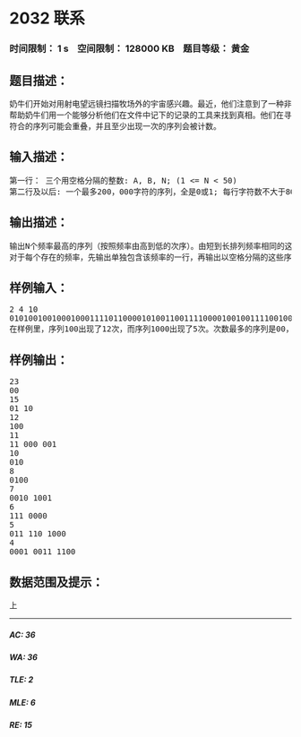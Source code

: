# 2032 联系   
### 时间限制： 1 s&nbsp;&nbsp;&nbsp;&nbsp;空间限制： 128000 KB&nbsp;&nbsp;&nbsp;&nbsp;题目等级： 黄金  
## 题目描述：  

<pre>
奶牛们开始对用射电望远镜扫描牧场外的宇宙感兴趣。最近，他们注意到了一种非常奇怪的脉冲调制微波从星系的中央发射出来。他们希望知道电波是否是被某些地外生命发射出来的，还是仅仅是普通的的星星发出的。
帮助奶牛们用一个能够分析他们在文件中记下的记录的工具来找到真相。他们在寻找长度在A到B之间（包含A和B本身）在每天的数据文件中重复得最多的比特序列 (1 <= A <= B <= 12)。他们在找那些重复得最多的比特序列。一个输入限制告诉你应输出多少频率最多的序列。
符合的序列可能会重叠，并且至少出现一次的序列会被计数。
</pre>
  
  
## 输入描述：  

<pre>
第一行： 三个用空格分隔的整数: A, B, N; (1 <= N < 50)
第二行及以后: 一个最多200，000字符的序列，全是0或1; 每行字符数不大于80。
</pre>
  
  
## 输出描述：  

<pre>
输出N个频率最高的序列（按照频率由高到低的次序）。由短到长排列频率相同的这些序列，如果长短相同，按二进制大小排列。如果出现的序列个数小于N，输出存在的序列。
对于每个存在的频率，先输出单独包含该频率的一行，再输出以空格分隔的这些序列。每行六个（除非少于六个剩下）。
</pre>
  
  
## 样例输入：  

<pre>
2 4 10
01010010010001000111101100001010011001111000010010011110010000000
在样例里，序列100出现了12次，而序列1000出现了5次。次数最多的序列是00，出现了23次。
</pre>
  
  
## 样例输出：  

<pre>
23
00
15
01 10
12
100
11
11 000 001
10
010
8
0100
7
0010 1001
6
111 0000
5
011 110 1000
4
0001 0011 1100
</pre>
  
  
## 数据范围及提示：  

<pre>
上
</pre>
  
  
***  

##### AC: 36  
##### WA: 36  
##### TLE: 2  
##### MLE: 6  
##### RE: 15  
